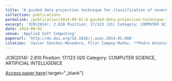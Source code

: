 ```yaml
---
title: "A guided data projection technique for classification of sovereign ratings: the case of European Union 27"
collection: publications
permalink: /publication/2014-09-01-A-guided-data-projection-technique-for-classification-of-sovereign-ratings-the-case-of-European-Union-27
excerpt: 'JCR(2014): 2.810 Position: 17/123 (Q1) Category: COMPUTER SCIENCE, ARTIFICIAL INTELLIGENCE'
date: 2014-09-01
venue: 'Applied Soft Computing'
paperurl: 'http://dx.doi.org/10.1016/j.asoc.2014.05.008'
citation: 'Javier Sánchez-Monedero, Pilar Campoy-Muñoz, **Pedro Antonio Gutiérrez, **, César Hervás-Martínez, &quot;A guided data projection technique for classification of sovereign ratings: the case of European Union 27.&quot; Applied Soft Computing, Vol. 22, 2014, pp.339-350.'
---
```

JCR(2014): 2.810 Position: 17/123 (Q1) Category: COMPUTER SCIENCE, ARTIFICIAL INTELLIGENCE

[Access paper here](http://dx.doi.org/10.1016/j.asoc.2014.05.008){:target="_blank"}
